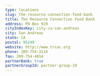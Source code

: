 ```yaml
---
type: locations
slug: the-resource-connection-food-bank
title: The Resource Connection Food Bank
address: PO Box 919
cityIndexKey: city-ca-san-andreas
city: San Andreas
state: CA
postal: 95249
website: http://www.trcac.org
phone: 209-754-3114
fax: 209-754-4014
partnerBank: true
partnerGroupId: partner-group-19
---
```

